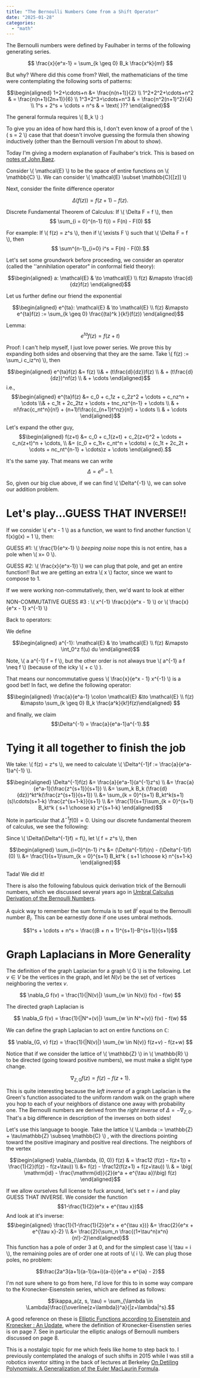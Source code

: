 ```yaml
---
title: "The Bernoulli Numbers Come from a Shift Operator"
date: "2025-01-28"
categories: 
  - "math"
---
```



The Bernoulli numbers were defined by Faulhaber in terms of the following generating series.

$$ \frac{x}{e^x-1} = \sum_{k \geq 0} B_k \frac{x^k}{m!} $$

But why? Where did this come from? Well, the mathematicians of the time were contemplating the following sorts of patterns: 

$$\begin{aligned}  1+2+\cdots+n &= \frac{n(n+1)}{2}  \\ 1^2+2^2+\cdots+n^2 & = \frac{n(n+1)(2n+1)}{6}  \\ 1^3+2^3+\cdots+n^3 & = \frac{n^2(n+1)^2}{4}  \\  1^s + 2^s +  \cdots + n^s & = \text{ }?? \end{aligned}$$

The general formula requires \\( B_k \\) :)

To give you an idea of how hard this is, I don't even know of a proof of the \\( s = 2 \\) case that that doesn't involve guessing the formula then showing inductively (other than the Bernoulli version I'm about to show). 

Today I'm giving a modern explanation of Faulhaber's trick. This is based on [notes of John Baez](https://math.ucr.edu/home/baez/qg-winter2004/bernoulli.pdf).

Consider \\( \mathcal{E} \\) to be the space of entire functions on \\( \mathbb{C} \\). We can consider \\( \mathcal{E} \subset \mathbb{C}[[z]] \\)

Next, consider the finite difference operator

$$ \Delta(f(z)) = f(z+1) - f(z) .$$

Discrete Fundamental Theorem of Calculus: If \\( \Delta F = f \\), then $$ \sum_{i = 0}^{n-1} f(i) = F(n) - F(0) $$

For example: If \\( f(z) = z^s \\), then if \\( \exists F \\) such that \\( \Delta F = f \\), then 
$$ \sum^{n-1}_{i=0} i^s = F(n) - F(0).$$

Let's set some groundwork before proceeding, we consider an operator (called the ''annihilation operator" in conformal field theory):

$$\begin{aligned} a: \mathcal{E} & \to \mathcal{E} \\ f(z) &\mapsto \frac{d}{dz}f(z) \end{aligned}$$

Let us further define our friend the exponential

$$\begin{aligned} e^{ta}: \mathcal{E} & \to \mathcal{E} \\ f(z) &\mapsto e^{ta}f(z) := \sum_{k \geq 0} \frac{(ta)^k }{k!}(f(z)) \end{aligned}$$

Lemma: $$e^{ta}f(z) = f(z+t)$$

Proof: I can't help myself, I just love power series. We prove this by expanding both sides and observing that they are the same. Take \\( f(z) := \sum_i c_iz^n) \\), then

$$\begin{aligned} e^{ta}f(z) &= f(z) \\& + (t\frac{d}{dz})f(z) \\ & +  (t\frac{d}{dz})^nf(z)  \\ & + \cdots \end{aligned}$$
i.e., 
$$\begin{aligned} e^{ta}f(z) &= c_0 + c_1z + c_2z^2 + \cdots + c_nz^n + \cdots \\& + c_1t + 2c_2tz + \cdots + tnc_nz^{n-1} + \cdots \\ &  + n!\frac{c_nt^n}{n!} + (n+1)!\frac{c_{n+1}t^nz}{n!} + \cdots  \\ & + \cdots \end{aligned}$$

Let's expand the other guy, 
$$\begin{aligned} f(z+t) &= c_0 + c_1(z+t) + c_2(z+t)^2 + \cdots + c_n(z+t)^n + \cdots,  \\ &= (c_0 + c_1t+ c_nt^n +  \cdots) + (c_1t + 2c_2t + \cdots + nc_nt^{n-1} + \cdots)z + \cdots \end{aligned}.$$

It's the same yay. That means we can write $$\Delta = e^{a} - 1.$$

So, given our big clue above, if we can find \\( \Delta^{-1} \\), we can solve our addition problem.


# Let's play...GUESS THAT INVERSE!!

If we consider \\( e^x - 1 \\) as a function, we want to find another function \\( f(x)g(x) = 1 \\), then: 

GUESS #1: \\( \frac{1}{e^x-1} \\) *beeping noise* nope this is not entire, has a pole when \\( x= 0 \\).

GUESS #2: \\( \frac{x}{e^x-1}) \\) we can plug that pole, and get an entire function!! But we are getting an extra \\( x \\) factor, since we want to compose to 1.

If we were working non-commutatively, then, we'd want to look at either 

NON-COMMUTATIVE GUESS #3 : \\( x^{-1} \frac{x}{e^x - 1} \\) or \\( \frac{x}{e^x - 1} x^{-1} \\)

Back to operators:

We define 

$$\begin{aligned} a^{-1}: \mathcal{E} & \to \mathcal{E} \\ f(z) &\mapsto \int_0^z f(u) du \end{aligned}$$

Note, \\( a a^{-1} f = f \\), but  the other order is not always true \\( a^{-1} a f \neq f \\)  (because of the icky \\( + c \\) ).

That means our noncommutative guess  \\( \frac{x}{e^x - 1} x^{-1} \\) is a good bet! In fact, we define the following operator: 

$$\begin{aligned}  \frac{a}{e^a-1} \colon \mathcal{E} &\to \mathcal{E} \\ f(z) &\mapsto \sum_{k \geq 0} B_k \frac{a^k}{k!}f(z)\end{aligned} $$

and finally, we claim $$\Delta^{-1} = \frac{a}{e^a-1}a^{-1}.$$

# Tying it all together to finish the job

We take: \\( f(z) = z^s \\),  we need to calculate \\( \Delta^{-1}f := \frac{a}{e^a-1}a^{-1} \\). 

$$\begin{aligned} \Delta^{-1}f(z) &= \frac{a}{e^a-1}(a^{-1}z^s) \\ &= \frac{a}{e^a-1}(\frac{z^{s+1}}{s+1}) \\ &= \sum_k B_k (\frac{d}{dz})^kt^k(\frac{z^{s+1}}{s+1}) \\ &= \sum_{k = 0}^{s+1} B_kt^k(s+1)(s)\cdots(s+1-k) \frac{z^{s+1-k}}{s+1}  \\ &= \frac{1}{s+1}\sum_{k = 0}^{s+1} B_kt^k { s+1 \choose k} z^{s+1-k}  \end{aligned}$$

Note in particular that $\Delta^{-1}f(0) = 0$. Using our discrete fundamental theorem of calculus, we see the following: 

Since \\( \Delta(\Delta^{-1}f) = f\\), let \\( f = z^s \\), then 

$$\begin{aligned} \sum_{i=0}^{n-1} i^s &= (\Delta^{-1}f)(n) -  (\Delta^{-1}f)(0)  \\  &= \frac{1}{s+1}\sum_{k = 0}^{s+1} B_kt^k { s+1 \choose k} n^{s+1-k} \end{aligned}$$

Tada! We did it!

There is also the following fabulous quick derivation trick of the Bernoulli numbers, which we discussed several years ago in [Umbral Calculus Derivation of the Bernoulli Numbers](https://rin.io/derivation-of-the-bernoulli-numbers/).

A quick way to remember the sum formula is to set $B^i$ equal to the Bernoulli number $B_i$. This can be earnestly done if one uses umbral methods.

$$1^s + \cdots + n^s = \frac{(B + n + 1)^{s+1}-B^{s+1}}{s+1}$$

# Graph Laplacians in More Generality

The definition of the graph Laplacian for a graph \\( G \\) is the following. Let $v \in V$ be the vertices in the graph, and let $N(v)$ be the set of vertices neighboring the vertex $v$.

$$ \nabla_G f(v) = \frac{1}{|N(v)|} \sum_{w \in N(v)} f(v) - f(w) $$

The directed graph Laplacian is 

$$ \nabla_G f(v) = \frac{1}{|N^+(v)|} \sum_{w \in N^+(v)} f(v) - f(w) $$

We can define the graph Laplacian to act on entire functions on $\mathbb{C}$: 

$$ \nabla_{G, v} f(z) = \frac{1}{|N(v)|} \sum_{w \in N(v)} f(z+v) - f(z+w) $$

Notice that if we consider the lattice of \\( \mathbb{Z} \\) in \\( \mathbb{R} \\) to be directed (going toward positive numbers), we must make a slight type change.   

$$ \nabla_{\mathbb{Z}, 0} f(z) = f(z) - f(z+1) .$$

This is quite interesting because the _left inverse_ of a graph Laplacian is the Green's function associated to the uniform random walk on the graph where you hop to each of your neighbors of distance one away with probability one. The Bernoulli numbers are derived from the _right inverse_ of $\Delta = -\nabla_{\mathbb{Z}, 0}$. That's a big difference in description of the inverses on both sides! 

Let's use this language to boogie. Take the lattice \\( \Lambda := \mathbb{Z} + \tau\mathbb{Z} \subseq \mathbb{C} \\) ,  with the directions pointing toward the positive imaginary and positive real directions. The neighbors of the vertex 

$$\begin{aligned} \nabla_{\lambda, (0, 0)} f(z) & = \frac12 (f(z) - f(z+1)) + \frac{1}{2}(f(z) - f(z+\tau))  \\ &= f(z) - \frac12(f(z+1) + f(z+\tau)) \\ & = \big( \mathrm{id} - \frac{\mathrm{id}}{2}(e^a + e^{\tau a})\big) f(z) \end{aligned}$$

If we allow ourselves full license to fuck around, let's set $\tau = i$ and play GUESS THAT INVERSE. We consider the function 
$$1-\frac{1}{2}(e^x + e^{\tau x})$$
And look at it's inverse: 
$$\begin{aligned} \frac{1}{1-\frac{1}{2}(e^x + e^{\tau x})} &= \frac{2}{e^x + e^{\tau x}-2} \\ &= \frac{2}{\sum_n \frac{(1+\tau^n)x^n}{n!}-2}\end{aligned}$$
This function has a pole of order 3 at 0, and for the simplest case \\( \tau = i \\), the remaining poles are of order one at roots of \\( i \\). We can plug those poles, no problem: 

$$\frac{2a^3(a+1)(a-1)(a+i)(a-i)}{e^a + e^{ia} - 2}$$

I'm not sure where to go from here, I'd love for this to in some way compare to the Kronecker-Eisenstein series, which are defined as follows: 

$$\kappa_a(z, s, \tau) = \sum_{\lambda \in \Lambda}\frac{(\overline{z+\lambda})^a}{|z+\lambda|^s}.$$

A good reference on these is [Elliptic Functions according to Eisenstein and
Kronecker : An Update](https://webusers.imj-prg.fr/~pierre.charollois/Charollois-Sczech_5.pdf), where the definition of Kronecker-Eisenstien series is on page 7. See in particular the elliptic analogs of Bernoulli numbers discussed on page 8.

This is a nostalgic topic for me which feels like home to step back to. I previously contemplated the analogs of such shifts in 2015 while I was still a robotics inventor sitting in the back of lectures at Berkeley [On Detiling Polynomials: A Generalization of the Euler MacLaurin Formula](https://rin.io/euler-maclaurin-slipper/). 
